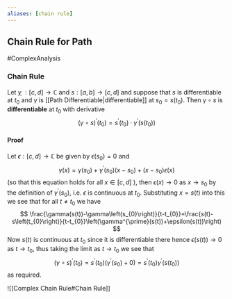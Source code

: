 ```yaml
---
aliases: [chain rule]
---
```

## Chain Rule for Path
#ComplexAnalysis 

### Chain Rule
Let [$\gamma$](Path.md) $:[c, d] \rightarrow \mathbb{C}$ and $s:[a, b] \rightarrow[c, d]$ and suppose that $s$ is differentiable at $t_{0}$ and $\gamma$ is [[Path Differentiable|differentiable]] at $s_{0}=s\left(t_{0}\right)$. Then $\gamma \circ s$ is **differentiable** at $t_{0}$ with derivative
$$
(\gamma \circ s)^{\prime}\left(t_{0}\right)=s^{\prime}\left(t_{0}\right) \cdot \gamma^{\prime}\left(s\left(t_{0}\right)\right)
$$

#### Proof
Let $\epsilon:[c, d] \rightarrow \mathbb{C}$ be given by $\epsilon\left(s_{0}\right)=0$ and
$$
\gamma(x)=\gamma\left(s_{0}\right)+\gamma^{\prime}\left(s_{0}\right)\left(x-s_{0}\right)+\left(x-s_{0}\right) \epsilon(x)
$$
(so that this equation holds for all $x \in[c, d]$ ), then $\epsilon(x) \rightarrow 0$ as $x \rightarrow s_{0}$ by the definition of $\gamma^{\prime}\left(s_{0}\right)$, i.e. $\epsilon$ is continuous at $t_{0}$. Substituting $x=s(t)$ into this we see that for all $t \neq t_{0}$ we have
$$
\frac{\gamma(s(t))-\gamma\left(s_{0}\right)}{t-t_{0}}=\frac{s(t)-s\left(t_{0}\right)}{t-t_{0}}\left(\gamma^{\prime}(s(t))+\epsilon(s(t))\right)
$$
Now $s(t)$ is continuous at $t_{0}$ since it is differentiable there hence $\epsilon(s(t)) \rightarrow 0$ as $t \rightarrow t_{0}$, thus taking the limit as $t \rightarrow t_{0}$ we see that
$$
(\gamma \circ s)^{\prime}\left(t_{0}\right)=s^{\prime}\left(t_{0}\right)\left(\gamma^{\prime}\left(s_{0}\right)+0\right)=s^{\prime}\left(t_{0}\right) \gamma^{\prime}\left(s\left(t_{0}\right)\right)
$$
as required.

![[Complex Chain Rule#Chain Rule]]